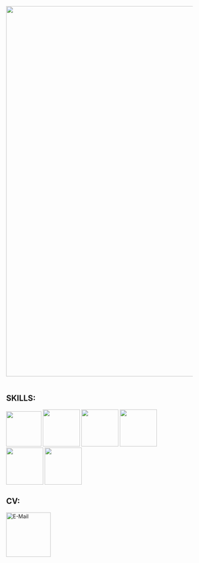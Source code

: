 <img src="https://user-images.githubusercontent.com/74038190/225813708-98b745f2-7d22-48cf-9150-083f1b00d6c9.gif" width="1000">
<br><br>

## SKILLS:
<div>
 <img src="https://github.com/vedant1101/vedant1101/assets/115668347/79016931-fc31-49e1-bc93-fe294991772f" height="95",width="100"> 
<img src="https://github.com/vedant1101/vedant1101/assets/115668347/bf0257b9-0243-4a5d-b559-3a3f8c88aec6" width="100">
<img src="https://github.com/vedant1101/vedant1101/assets/115668347/f9d2c96d-f101-43ad-854b-6822a51930fe" width="100">
  <img src="https://github.com/vedant1101/vedant1101/assets/115668347/0211dd59-c57a-4e4e-bd4a-0dec125ead60" width="100">  
  <img src="https://github.com/vedant1101/vedant1101/assets/115668347/e9fae745-356f-49ce-8261-d356d9bde4f0" width="100">
  <img src="https://github.com/vedant1101/vedant1101/assets/115668347/4663b93b-1355-4605-a6d9-688102627f71" width="100">
</div>


## CV:
<a href="https://drive.google.com/file/d/1uRjr8QLbAunsnc6j8KY70Dil2nNDSaMZ/view?usp=drivesdk"><img src="https://user-images.githubusercontent.com/74038190/216122065-2f028bae-25d6-4a3c-bc9f-175394ed5011.png" alt="E-Mail" width="120" /></a>
